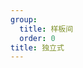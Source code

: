 ```yaml
---
group:
  title: 样板间
  order: 0
title: 独立式
---
```


<code src="./independent.tsx" background="grey" compact></code>
